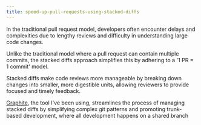 ```yaml
---
title: speed-up-pull-requests-using-stacked-diffs
---
```

In the traditional pull request model, developers often encounter delays and complexities due to lengthy reviews and difficulty in understanding large code changes.

Unlike the traditional model where a pull request can contain multiple commits, the stacked diffs approach simplifies this by adhering to a '1 PR = 1 commit' model.

Stacked diffs make code reviews more manageable by breaking down changes into smaller, more digestible units, allowing reviewers to provide focused and timely feedback.

 [Graphite](https://graphite.dev/docs/intro-to-graphite), the tool I've been using, streamlines the process of managing stacked diffs by simplifying complex git patterns and promoting trunk-based development, where all development happens on a shared branch

